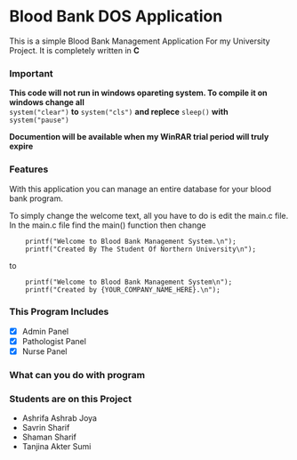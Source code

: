 # Blood Bank DOS Application

This is a simple Blood Bank Management Application For my University Project.
It is completely written in **C**

### Important
**This code will not run in windows opareting system. To compile it on windows change all**  
``` system("clear") ``` **to** ``` system("cls") ``` 
**and replece** ``` sleep() ``` **with** ``` system("pause") ```

**Documention will be available when my WinRAR trial period will truly expire**

### Features 
With this application you can manage an entire database for your blood bank program.

To simply change the welcome text, all you have to do is edit the main.c file.
In the main.c file find the main() function then change 
```
    printf("Welcome to Blood Bank Management System.\n");
    printf("Created By The Student Of Northern University\n");
```
to 
```
    printf("Welcome to Blood Bank Management System\n");
    printf("Created by {YOUR_COMPANY_NAME_HERE}.\n");
```

### This Program Includes
- [x] Admin Panel
- [X] Pathologist Panel
- [X] Nurse Panel

### What can you do with program


### Students are on this Project
- Ashrifa Ashrab Joya 
- Savrin Sharif 
- Shaman Sharif 
- Tanjina Akter Sumi 

